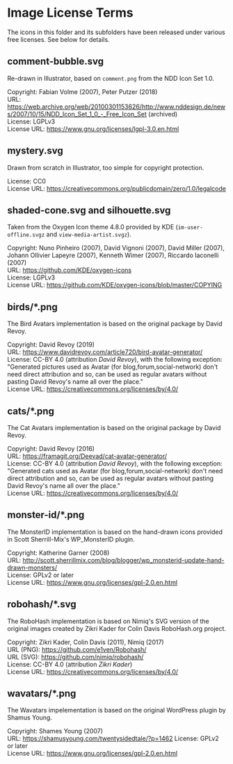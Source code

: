 # Image License Terms

The icons in this folder and its subfolders have been released under various free licenses. See below for details.

## comment-bubble.svg

Re-drawn in Illustrator, based on `comment.png` from the NDD Icon Set 1.0.

Copyright: Fabian Volme (2007), Peter Putzer (2018)\
URL: <https://web.archive.org/web/20100301153626/http://www.nddesign.de/news/2007/10/15/NDD_Icon_Set_1_0_-_Free_Icon_Set> (archived)\
License: LGPLv3\
License URL: <https://www.gnu.org/licenses/lgpl-3.0.en.html>

## mystery.svg

Drawn from scratch in Illustrator, too simple for copyright protection.

License: CC0\
License URL: <https://creativecommons.org/publicdomain/zero/1.0/legalcode>

## shaded-cone.svg and silhouette.svg

Taken from the Oxygen Icon theme 4.8.0 provided by KDE (`im-user-offline.svgz` and `view-media-artist.svgz`).

Copyright: Nuno Pinheiro (2007), David Vignoni (2007), David Miller (2007), Johann Ollivier Lapeyre (2007), Kenneth Wimer (2007), Riccardo Iaconelli (2007)\
URL: <https://github.com/KDE/oxygen-icons>\
License: LGPLv3\
License URL: <https://github.com/KDE/oxygen-icons/blob/master/COPYING>

## birds/*.png

The Bird Avatars implementation is based on the original package by David Revoy.

Copyright: David Revoy (2019)\
URL: <https://www.davidrevoy.com/article720/bird-avatar-generator/>\
License: CC-BY 4.0 (attribution _David Revoy_), with the following exception:
"Generated pictures used as Avatar (for blog,forum,social-network) don't need
direct attribution and so, can be used as regular avatars without pasting David
Revoy's name all over the place."\
License URL: <https://creativecommons.org/licenses/by/4.0/>

## cats/*.png

The Cat Avatars implementation is based on the original package by David Revoy.

Copyright: David Revoy (2016)\
URL: <https://framagit.org/Deevad/cat-avatar-generator/>\
License: CC-BY 4.0 (attribution _David Revoy_), with the following exception:
"Generated cats used as Avatar (for blog,forum,social-network) don't need direct
attribution and so, can be used as regular avatars without pasting David Revoy's
name all over the place."\
License URL: <https://creativecommons.org/licenses/by/4.0/>

## monster-id/*.png

The MonsterID implementation is based on the hand-drawn icons provided in Scott Sherrill-Mix's WP_MonsterID plugin.

Copyright: Katherine Garner (2008)\
URL: <http://scott.sherrillmix.com/blog/blogger/wp_monsterid-update-hand-drawn-monsters/>\
License: GPLv2 or later\
License URL: <https://www.gnu.org/licenses/gpl-2.0.en.html>

## robohash/*.svg

The RoboHash implementation is based on Nimiq's SVG version of the original images
created by Zikri Kader for Colin Davis RoboHash.org project.

Copyright: Zikri Kader, Colin Davis (2011), Nimiq (2017)\
URL (PNG): <https://github.com/e1ven/Robohash/>\
URL (SVG): <https://github.com/nimiq/robohash/>\
License: CC-BY 4.0 (attribution _Zikri Kader_)\
License URL: <https://creativecommons.org/licenses/by/4.0/>


## wavatars/*.png

The Wavatars impelementation is based on the original WordPress plugin by Shamus Young.

Copyright: Shames Young (2007)\
URL: <https://shamusyoung.com/twentysidedtale/?p=1462>
License: GPLv2 or later\
License URL: <https://www.gnu.org/licenses/gpl-2.0.en.html>

